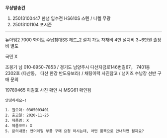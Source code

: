 **무상발송건**
1. 25013100447 한샘 입수전 HS610S 스텐 / 니켈 무광
2. 25013101104 포시즌

---


뉴아임2 7000 화이트 수납침대SS 헤드_2 설치 가능 자재비 4만
설치비 3~6만원
출장비 별도

국민
X


조봉기 님  010-8950-7853  / 경기도 남양주시 다산지금로146번길67， 7401동 2302호 (다산동， 다산 한강 반도유보라) /  채팅이력 사진참고 / 샘키즈 수납장 선반 구매 문의


19789465 이길호
사진 확인 시 MSG61 확인됨

```
안녕하세요~!

1. 원오더: 0305003401
2. 출고일: 2020-11-25
3. 제품명: X
4. 제품코드: X
5. 문의내용: 언더레일 부품 구매 요청 하시는데, 어떤 품목으로 안내하면 될까요? 
```

